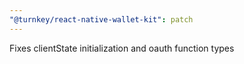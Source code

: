 ```yaml
---
"@turnkey/react-native-wallet-kit": patch
---
```


Fixes clientState initialization and oauth function types
